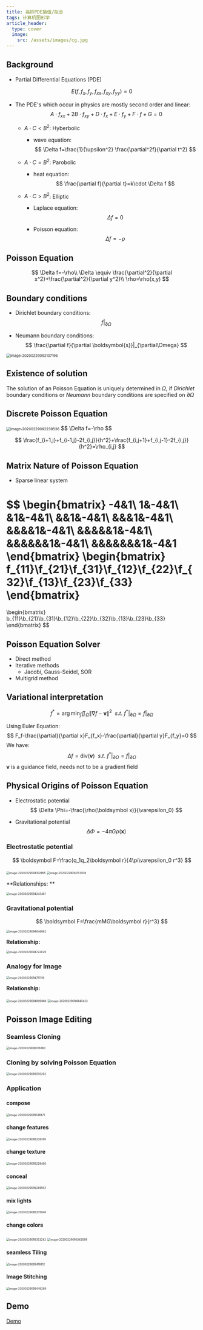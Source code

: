 ```yaml
---
title: 高阶PDE插值/拟合
tags: 计算机图形学
article_header:
  type: cover
  image:
    src: /assets/images/cg.jpg
---
```


<!--more-->

## Background

* Partial Differential Equations (PDE)

$$
E(f,f_x,f_y,f_{xx},f_{xy},f_{yy})=0
$$

* The PDE's which occur in physics are mostly second order and linear:
	$$
	A\cdot f_{xx}+2B\cdot f_{xy}+D\cdot f_x+E\cdot f_y+F\cdot f+G=0
	$$

	* $A\cdot C<B^2$: Hyberbolic

		* wave equation:
			$$
			\Delta f=\frac{1}{\upsilon^2} \frac{\partial^2f}{\partial t^2}
			$$

	* $A\cdot C=B^2$: Parobolic

		* heat equation:
			$$
			\frac{\partial f}{\partial t}=k\cdot \Delta f
			$$

	* $A\cdot C>B^2$: Elliptic

		* Laplace equation:
			$$
			\Delta f=0
			$$

		* Poisson equation:
			$$
			\Delta f=-\rho
			$$
			

## Poisson Equation

$$
\Delta f=-\rho\\
\Delta \equiv \frac{\partial^2}{\partial x^2}+\frac{\partial^2}{\partial y^2}\\
\rho=\rho(x,y)
$$

## Boundary conditions

* Dirichlet boundary conditions:
	$$
	f|_{\partial \Omega}
	$$

* Neumann boundary conditions:
	$$
	\frac{\partial f}{\partial \boldsymbol{s}}|_{\partial\Omega}
	$$

<img src="/assets/images/高阶PDE插值拟合.assets/image-20200229092107196.png" alt="image-20200229092107196" style="zoom:67%;" />

## Existence of solution

The solution of an Poisson Equation is uniquely determined in $\Omega$, if *Dirichlet* boundary conditions or *Neumann* boundary conditions are specified on $\partial \Omega$

## Discrete Poisson Equation

<img src="/assets/images/高阶PDE插值拟合.assets/image-20200229092239536.png" alt="image-20200229092239536" style="zoom:67%;" />
$$
\Delta f=-\rho
$$

$$
\frac{f_{i+1,j}+f_{i-1,j}-2f_{i,j}}{h^2}+\frac{f_{i,j+1}+f_{i,j-1}-2f_{i,j}}{h^2}=\rho_{i,j}
$$

## Matrix Nature of Poisson Equation

* Sparse linear system

$$
\begin{bmatrix}
-4&1\\
1&-4&1\\
&1&-4&1\\
&&1&-4&1\\
&&&1&-4&1\\
&&&&1&-4&1\\
&&&&&1&-4&1\\
&&&&&&1&-4&1\\
&&&&&&&1&-4&1
\end{bmatrix}
\begin{bmatrix}
f_{11}\\f_{21}\\f_{31}\\f_{12}\\f_{22}\\f_{32}\\f_{13}\\f_{23}\\f_{33}
\end{bmatrix}
=
\begin{bmatrix}
b_{11}\\b_{21}\\b_{31}\\b_{12}\\b_{22}\\b_{32}\\b_{13}\\b_{23}\\b_{33}
\end{bmatrix}
$$

## Poisson Equation Solver

* Direct method
* Iterative methods
	* Jacobi, Gauss-Seidel, SOR
* Multigrid method

## Variational interpretation

$$
f^*=\arg\min_f\iint_{\Omega}\|\nabla f-\boldsymbol v\|^2\ \ s.t.\ f^*|_{\partial \Omega}=f|_{\partial \Omega}
$$

Using Euler Equation:
$$
F_f-\frac{\partial}{\partial x}F_{f_x}-\frac{\partial}{\partial y}F_{f_y}=0
$$
We have:
$$
\Delta f=\mathrm{div}(\boldsymbol v)\ \ s.t.\ f^*|_{\partial \Omega}=f|_{\partial \Omega}
$$
$\boldsymbol v$ is a guidance field, needs not to be a gradient field

## Physical Origins of Poisson Equation

* Electrostatic potential
	$$
	\Delta \Phi=-\frac{\rho(\boldsymbol x)}{\varepsilon_0}
	$$

* Gravitational potential
	$$
	\Delta \Phi=-4\pi G\rho(\boldsymbol x)
	$$

### Electrostatic potential

$$
\boldsymbol F=\frac{q_1q_2\boldsymbol r}{4\pi\varepsilon_0 r^3}
$$

<img src="/assets/images/高阶PDE插值拟合.assets/image-20200229094102665.png" alt="image-20200229094102665" style="zoom:50%;" />

<img src="/assets/images/高阶PDE插值拟合.assets/image-20200229094153936.png" alt="image-20200229094153936" style="zoom: 50%;" />

**Relationships: **

<img src="/assets/images/高阶PDE插值拟合.assets/image-20200229094243481.png" alt="image-20200229094243481" style="zoom:50%;" />

###  Gravitational potential

$$
\boldsymbol F=\frac{mMG\boldsymbol r}{r^3}
$$

<img src="/assets/images/高阶PDE插值拟合.assets/image-20200229094646662.png" alt="image-20200229094646662" style="zoom: 50%;" />

**Relationship:**

<img src="/assets/images/高阶PDE插值拟合.assets/image-20200229094722829.png" alt="image-20200229094722829" style="zoom:50%;" />

### Analogy for Image 

<img src="/assets/images/高阶PDE插值拟合.assets/image-20200229094751116.png" alt="image-20200229094751116" style="zoom:50%;" />

**Relationship:**

<img src="/assets/images/高阶PDE插值拟合.assets/image-20200229094809868.png" alt="image-20200229094809868" style="zoom:50%;" />

<img src="/assets/images/高阶PDE插值拟合.assets/image-20200229094840423.png" alt="image-20200229094840423" style="zoom:50%;" />

## Poisson Image Editing

### Seamless Cloning

<img src="/assets/images/高阶PDE插值拟合.assets/image-20200229095016380.png" alt="image-20200229095016380" style="zoom:50%;" />

### Cloning by solving Poisson Equation

<img src="/assets/images/高阶PDE插值拟合.assets/image-20200229095050292.png" alt="image-20200229095050292" style="zoom:50%;" />

### Application

#### compose

<img src="/assets/images/高阶PDE插值拟合.assets/image-20200229095148671.png" alt="image-20200229095148671" style="zoom:50%;" />

#### change features

<img src="/assets/images/高阶PDE插值拟合.assets/image-20200229095208749.png" alt="image-20200229095208749" style="zoom:50%;" />

#### change texture

<img src="/assets/images/高阶PDE插值拟合.assets/image-20200229095228480.png" alt="image-20200229095228480" style="zoom:50%;" />

#### conceal

<img src="/assets/images/高阶PDE插值拟合.assets/image-20200229095249553.png" alt="image-20200229095249553" style="zoom:50%;" />

#### mix lights

<img src="/assets/images/高阶PDE插值拟合.assets/image-20200229095305946.png" alt="image-20200229095305946" style="zoom:50%;" />

#### change colors

<img src="/assets/images/高阶PDE插值拟合.assets/image-20200229095353242.png" alt="image-20200229095353242" style="zoom:50%;" />

<img src="/assets/images/高阶PDE插值拟合.assets/image-20200229095343089.png" alt="image-20200229095343089" style="zoom:50%;" />

#### seamless Tiling

<img src="/assets/images/高阶PDE插值拟合.assets/image-20200229095419312.png" alt="image-20200229095419312" style="zoom:50%;" />

#### Image Stitching

<img src="/assets/images/高阶PDE插值拟合.assets/image-20200229095449289.png" alt="image-20200229095449289" style="zoom:50%;" />

## Demo

[Demo](https://chaphlagical.github.io/external/CG_Demo/Poisson.html)